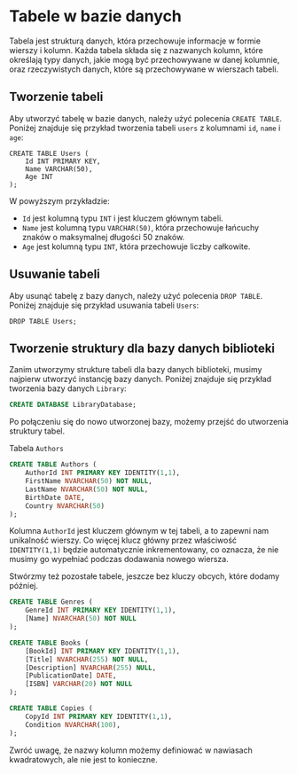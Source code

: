 # Tabele w bazie danych

Tabela jest strukturą danych, która przechowuje informacje w formie wierszy i kolumn. Każda tabela składa się z nazwanych kolumn, które określają typy danych, jakie mogą być przechowywane w danej kolumnie, oraz rzeczywistych danych, które są przechowywane w wierszach tabeli.

## Tworzenie tabeli

Aby utworzyć tabelę w bazie danych, należy użyć polecenia `CREATE TABLE`. Poniżej znajduje się przykład tworzenia tabeli `users` z kolumnami `id`, `name` i `age`:

```
CREATE TABLE Users (
    Id INT PRIMARY KEY,
    Name VARCHAR(50),
    Age INT
);

```

W powyższym przykładzie:

- `Id` jest kolumną typu `INT` i jest kluczem głównym tabeli.
- `Name` jest kolumną typu `VARCHAR(50)`, która przechowuje łańcuchy znaków o maksymalnej długości 50 znaków.
- `Age` jest kolumną typu `INT`, która przechowuje liczby całkowite.

## Usuwanie tabeli

Aby usunąć tabelę z bazy danych, należy użyć polecenia `DROP TABLE`. Poniżej znajduje się przykład usuwania tabeli `Users`:

```
DROP TABLE Users;

```

## Tworzenie struktury dla bazy danych biblioteki

Zanim utworzymy strukture tabeli dla bazy danych biblioteki, musimy najpierw utworzyć instancję bazy danych. Poniżej znajduje się przykład tworzenia bazy danych `Library`:


```sql
CREATE DATABASE LibraryDatabase;
```

Po połączeniu się do nowo utworzonej bazy, możemy przejść do utworzenia struktury tabel.  
  
Tabela `Authors`




```sql
CREATE TABLE Authors (
    AuthorId INT PRIMARY KEY IDENTITY(1,1),
    FirstName NVARCHAR(50) NOT NULL,
    LastName NVARCHAR(50) NOT NULL,
    BirthDate DATE,
    Country NVARCHAR(50)
);
```

Kolumna `AuthorId` jest kluczem głównym w tej tabeli, a to zapewni nam unikalność wierszy. Co więcej klucz główny przez właściwość `IDENTITY(1,1)` będzie automatycznie inkrementowany, co oznacza, że nie musimy go wypełniać podczas dodawania nowego wiersza. 



Stwórzmy też pozostałe tabele, jeszcze bez kluczy obcych, które dodamy później.


```sql
CREATE TABLE Genres (
    GenreId INT PRIMARY KEY IDENTITY(1,1),
    [Name] NVARCHAR(50) NOT NULL
);

CREATE TABLE Books (
    [BookId] INT PRIMARY KEY IDENTITY(1,1),
    [Title] NVARCHAR(255) NOT NULL,
    [Description] NVARCHAR(255) NULL,
    [PublicationDate] DATE,
    [ISBN] VARCHAR(20) NOT NULL
);

CREATE TABLE Copies (
    CopyId INT PRIMARY KEY IDENTITY(1,1),
    Condition NVARCHAR(100),
);
```

Zwróć uwagę, że nazwy kolumn możemy definiować w nawiasach kwadratowych, ale nie jest to konieczne.




